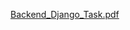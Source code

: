 [Backend_Django_Task.pdf](https://github.com/osamamagar/TaskOneSolution/files/14574571/Backend_Django_Task.pdf)
